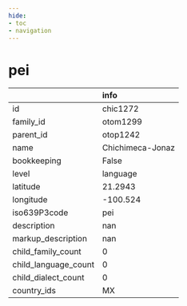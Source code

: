 ```yaml
---
hide:
- toc
- navigation
---
```

# pei
|                      | info             |
|:---------------------|:-----------------|
| id                   | chic1272         |
| family_id            | otom1299         |
| parent_id            | otop1242         |
| name                 | Chichimeca-Jonaz |
| bookkeeping          | False            |
| level                | language         |
| latitude             | 21.2943          |
| longitude            | -100.524         |
| iso639P3code         | pei              |
| description          | nan              |
| markup_description   | nan              |
| child_family_count   | 0                |
| child_language_count | 0                |
| child_dialect_count  | 0                |
| country_ids          | MX               |